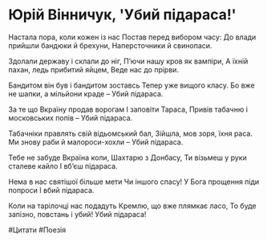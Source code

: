 # Юрій Вінничук, 'Убий підараса!'

Настала пора, коли кожен із нас
Постав перед вибором часу:
До влади прийшли бандюки й брехуни,
Наперсточники й свинопаси.

Здолали державу і склали до ніг,
П’ючи нашу кров як вампіри,
А їхній пахан, ледь прибитий яйцем,
Веде нас до прірви.

Бандитом він був і бандитом зоставсь
Тепер уже вищого класу.
Бо вже не шапки, а мільйони краде –
Убий підараса.

За те що Вкраїну продав ворогам
І заповіти Тараса,
Привів табачню і московських попів –
Убий підараса.

Табачніки правлять свій відьомський бал,
Зійшла, мов зоря, їхня раса.
Ми знову раби й малороси-хохли –
Убий підараса.

Тебе не забуде Вкраїна коли,
Шахтарю з Донбасу,
Ти візьмеш у руки сталеве кайло
І вб’єш підараса.

Нема в нас святішої більше мети
Чи іншого спасу!
У Бога прощення піди попроси
І вбий підараса.

Коли на тарілочці нас подадуть
Кремлю, що вже плямкає ласо,
То буде запізно, повстань і убий!
Убий підараса!

#Цитати #Поезія